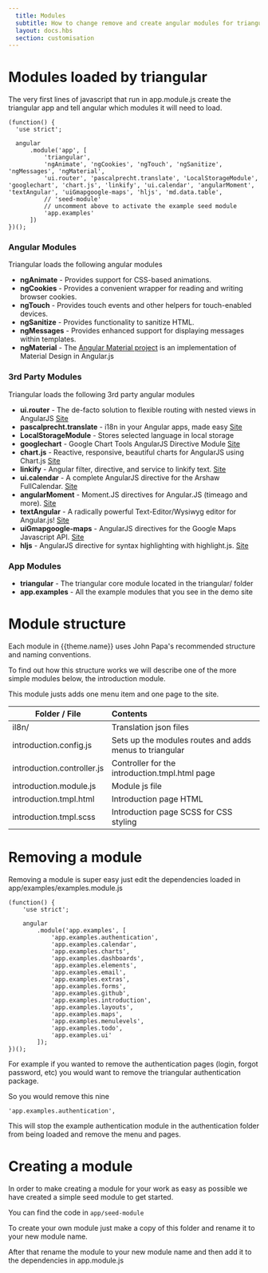 ```yaml
---
  title: Modules
  subtitle: How to change remove and create angular modules for triangular
  layout: docs.hbs
  section: customisation
---
```


# Modules loaded by triangular

The very first lines of javascript that run in app.module.js create the triangular app and tell angular which modules it will need to load.

    (function() {
      'use strict';

      angular
          .module('app', [
              'triangular',
              'ngAnimate', 'ngCookies', 'ngTouch', 'ngSanitize', 'ngMessages', 'ngMaterial',
              'ui.router', 'pascalprecht.translate', 'LocalStorageModule', 'googlechart', 'chart.js', 'linkify', 'ui.calendar', 'angularMoment', 'textAngular', 'uiGmapgoogle-maps', 'hljs', 'md.data.table',
              // 'seed-module'
              // uncomment above to activate the example seed module
              'app.examples'
          ])
    })();

### Angular Modules

Triangular loads the following angular modules

- **ngAnimate** - Provides support for CSS-based animations.
- **ngCookies** - Provides a convenient wrapper for reading and writing browser cookies.
- **ngTouch** - Provides touch events and other helpers for touch-enabled devices.
- **ngSanitize** - Provides functionality to sanitize HTML.
- **ngMessages** - Provides enhanced support for displaying messages within templates.
- **ngMaterial** - The [Angular Material project](https://material.angularjs.org/) is an implementation of Material Design in Angular.js

### 3rd Party Modules

Triangular loads the following 3rd party angular modules

- **ui.router** - The de-facto solution to flexible routing with nested views in AngularJS [Site](http://angular-ui.github.io/ui-router/site/)
- **pascalprecht.translate** - i18n in your Angular apps, made easy [Site](https://angular-translate.github.io/)
- **LocalStorageModule** - Stores selected language in local storage
- **googlechart** - Google Chart Tools AngularJS Directive Module [Site](http://angular-google-chart.github.io/angular-google-chart)
- **chart.js** - Reactive, responsive, beautiful charts for AngularJS using Chart.js [Site](http://jtblin.github.io/angular-chart.js)
- **linkify** - Angular filter, directive, and service to linkify text. [Site](https://github.com/scottcorgan/angular-linkify)
- **ui.calendar** - A complete AngularJS directive for the Arshaw FullCalendar. [Site](http://angular-ui.github.io/ui-calendar/)
- **angularMoment** - Moment.JS directives for Angular.JS (timeago and more). [Site](https://github.com/urish/angular-moment)
- **textAngular** - A radically powerful Text-Editor/Wysiwyg editor for Angular.js! [Site](https://github.com/fraywing/textAngular)
- **uiGmapgoogle-maps** - AngularJS directives for the Google Maps Javascript API. [Site](https://github.com/angular-ui/angular-google-maps)
- **hljs** - AngularJS directive for syntax highlighting with highlight.js. [Site](https://github.com/pc035860/angular-highlightjs)

### App Modules

- **triangular** - The triangular core module located in the triangular/ folder
- **app.examples** - All the example modules that you see in the demo site

# Module structure

Each module in {{theme.name}} uses John Papa's recommended structure and naming conventions.

To find out how this structure works we will describe one of the more simple modules below, the introduction module.

This module justs adds one menu item and one page to the site.

|       Folder / File        |                         Contents                        |
| -------------------------- | :------------------------------------------------------ |
| il8n/                      | Translation json files                                  |
| introduction.config.js     | Sets up the modules routes and adds menus to triangular |
| introduction.controller.js | Controller for the introduction.tmpl.html page          |
| introduction.module.js     | Module js file                                          |
| introduction.tmpl.html     | Introduction page HTML                                  |
| introduction.tmpl.scss     | Introduction page SCSS for CSS styling                  |

# Removing a module

Removing a module is super easy just edit the dependencies loaded in app/examples/examples.module.js

    (function() {
        'use strict';

        angular
            .module('app.examples', [
                'app.examples.authentication',
                'app.examples.calendar',
                'app.examples.charts',
                'app.examples.dashboards',
                'app.examples.elements',
                'app.examples.email',
                'app.examples.extras',
                'app.examples.forms',
                'app.examples.github',
                'app.examples.introduction',
                'app.examples.layouts',
                'app.examples.maps',
                'app.examples.menulevels',
                'app.examples.todo',
                'app.examples.ui'
            ]);
    })();


For example if you wanted to remove the authentication pages (login, forgot password, etc) you would want to remove the triangular authentication package.

So you would remove this nine

    'app.examples.authentication',

This will stop the example authentication module in the authentication folder from being loaded and remove the menu and pages.


# Creating a module

In order to make creating a module for your work as easy as possible we have created a simple seed module to get started.

You can find the code in <code>app/seed-module</code>

To create your own module just make a copy of this folder and rename it to your new module name.

After that rename the module to your new module name and then add it to the dependencies in app.module.js
